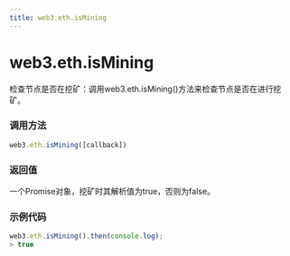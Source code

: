 ```yaml
---
title: web3.eth.isMining
---
```


# web3.eth.isMining

检查节点是否在挖矿：调用web3.eth.isMining()方法来检查节点是否在进行挖矿。

### 调用方法

```js
web3.eth.isMining([callback])
```

### 返回值
一个Promise对象，挖矿时其解析值为true，否则为false。

### 示例代码
```js
web3.eth.isMining().then(console.log);
> true
```